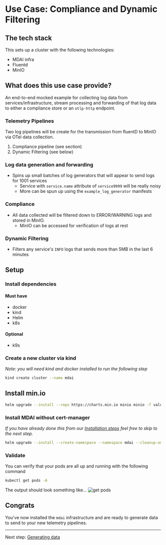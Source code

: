 # Use Case: Compliance and Dynamic Filtering

## The tech stack
This sets up a cluster with the following technologies: 
- MDAI infra
- Fluentd
- MinIO

## What does this use case provide?

An end-to-end mocked example for collecting log data from services/infrastructure, stream processing and forwarding of that log data to either a compliance store or an `otlp-http` endpoint.

### Telemetry Pipelines

Two log pipelines will be create for the transmission from fluentD to MinIO via OTel data collection.
1. Compliance pipeline (see section)
2. Dynamic Filtering (see below)

### Log data generation and forwarding

- Spins up small batches of log generators that will appear to send logs for 1001 services
  - Service with `service.name` attribute of `service9999` will be really noisy
  - More can be spun up using the `example_log_generator` manifests

### Compliance

- All data collected will be filtered down to ERROR/WARNING logs and stored in MinIO.
  - MinIO can be accessed for verification of logs at rest

### Dynamic Filtering

- Filters any service's `INFO` logs that sends more than 5MB in the last 6 minutes


## Setup

### Install dependencies

#### Must have

* docker
* kind
* Helm
* k8s

#### Optional

* k9s 

### Create a new cluster via kind

*Note: you will need kind and docker installed to run the following step*

```sh
kind create cluster --name mdai
```

## Install min.io

```sh
helm upgrade --install --repo https://charts.min.io minio minio -f values_minio.yaml
```

### Install MDAI without cert-manager 

*If you have already done this from our [Installation steps](../README.md#without-cert-manager) feel free to skip to the next step.*

```sh
helm upgrade --install --create-namespace --namespace mdai --cleanup-on-fail --dependency-update --wait-for-jobs -f values.yaml -f values_prometheus.yaml mdai .
```

### Validate 

You can verify that your pods are all up and running with the following command

```sh
kubectl get pods -A
```

The output should look something like...
![get pods](../media/get_pods.png)


## Congrats

You've now installed the `mdai` infrastructure and are ready to generate data to send to your new telemetry pipelines.


----


Next step: [Generating data](generate_data.md)